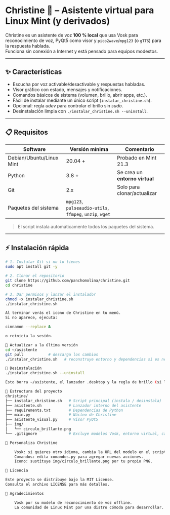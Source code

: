 # Christine 🤖 – Asistente virtual para Linux Mint (y derivados)

Christine es un asistente de voz **100 % local** que usa Vosk para reconocimiento de voz,
PyQt5 como visor y `pico2wave`/`mpg123` (o `gTTS`) para la respuesta hablada.  
Funciona sin conexión a Internet y está pensado para equipos modestos.

---

## ✨ Características

- Escucha por voz activable/desactivable y respuestas habladas.
- Visor gráfico con estado, mensajes y notificaciones.
- Comandos básicos de sistema (volumen, brillo, abrir apps, etc.).
- Fácil de instalar mediante un único script (`instalar_christine.sh`).
- Opcional: regla *udev* para controlar el brillo sin _sudo_.
- Desinstalación limpia con `./instalar_christine.sh --uninstall`.

---

## 📋 Requisitos

| Software | Versión mínima | Comentario |
|----------|----------------|------------|
| Debian/Ubuntu/Linux Mint | 20.04 +    | Probado en Mint 21.3 |
| Python   | 3.8 +          | Se crea un **entorno virtual** |
| Git      | 2.x            | Solo para clonar/actualizar |
| Paquetes del sistema | `mpg123`, `pulseaudio-utils`, `ffmpeg`, `unzip`, `wget` |

> El script instala automáticamente todos los paquetes del sistema.

---

## ⚡ Instalación rápida

```bash
# 1. Instalar Git si no lo tienes
sudo apt install git -y

# 2. Clonar el repositorio
git clone https://github.com/panchomolina/christine.git
cd christine

# 3. Dar permisos y lanzar el instalador
chmod +x instalar_christine.sh
./instalar_christine.sh

Al terminar verás el icono de Christine en tu menú.
Si no aparece, ejecuta:

cinnamon --replace &

o reinicia la sesión.

🔄 Actualizar a la última versión
cd ~/asistente
git pull           # descarga los cambios
./instalar_christine.sh   # reconstruye entorno y dependencias si es necesario

🧹 Desinstalación
./instalar_christine.sh --uninstall

Esto borra ~/asistente, el lanzador .desktop y la regla de brillo (si la activaste).

📁 Estructura del proyecto
christine/
├── instalar_christine.sh   # Script principal (instala / desinstala)
├── asistente.sh            # Lanzador interno del asistente
├── requirements.txt        # Dependencias de Python
├── main.py                 # Núcleo de Christine
├── asistente_visual.py     # Visor PyQt5
├── img/
│   └── circulo_brillante.png
└── .gitignore              # Excluye modelos Vosk, entorno virtual, cachés…

🔧 Personaliza Christine

    Vosk: si quieres otro idioma, cambia la URL del modelo en el script.
    Comandos: edita comandos.py para agregar nuevas acciones.
    Icono: sustituye img/circulo_brillante.png por tu propio PNG.

📝 Licencia

Este proyecto se distribuye bajo la MIT License.
Consulta el archivo LICENSE para más detalles.

🙏 Agradecimientos

    Vosk por su modelo de reconocimiento de voz offline.
    La comunidad de Linux Mint por una distro cómoda para desarrollar.
